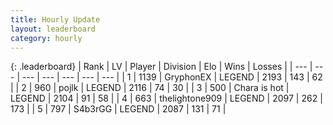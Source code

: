 ```yaml
---
title: Hourly Update
layout: leaderboard
category: hourly
---
```


{: .leaderboard}
| Rank | LV | Player | Division | Elo | Wins | Losses |
| --- | --- | --- | --- | --- | --- | --- |
| <span data-change="0">1</span> | 1139 | <span title="ID: 315148">GryphonEX</span> | LEGEND | <span data-change="0">2193</span> | <span data-change="0">143</span> | <span data-change="0">62</span> |
| <span data-change="0">2</span> | 960 | <span title="ID: 4783">pojlk</span> | LEGEND | <span data-change="0">2116</span> | <span data-change="0">74</span> | <span data-change="0">30</span> |
| <span data-change="0">3</span> | 500 | <span title="ID: 382502">Chara is hot</span> | LEGEND | <span data-change="0">2104</span> | <span data-change="0">91</span> | <span data-change="0">58</span> |
| <span data-change="0">4</span> | 663 | <span title="ID: 562775">thelightone909</span> | LEGEND | <span data-change="-5">2097</span> | <span data-change="4">262</span> | <span data-change="2">173</span> |
| <span data-change="0">5</span> | 797 | <span title="ID: 166888">S4b3rGG</span> | LEGEND | <span data-change="0">2087</span> | <span data-change="0">131</span> | <span data-change="0">71</span> |